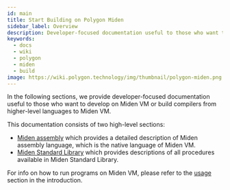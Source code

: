 ```yaml
---
id: main
title: Start Building on Polygon Miden
sidebar_label: Overview
description: Developer-focused documentation useful to those who want to develop on Miden VM.
keywords:
  - docs
  - wiki
  - polygon
  - miden
  - build
image: https://wiki.polygon.technology/img/thumbnail/polygon-miden.png
---
```


In the following sections, we provide developer-focused documentation useful to those who want to develop on Miden VM or build compilers from higher-level languages to Miden VM.

This documentation consists of two high-level sections:
- [Miden assembly](./assembly/main.md) which provides a detailed description of Miden assembly language, which is the native language of Miden VM.
- [Miden Standard Library](./stdlib/main.md) which provides descriptions of all procedures available in Miden Standard Library.

For info on how to run programs on Miden VM, please refer to the [usage](../intro/usage.md) section in the introduction.

